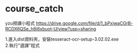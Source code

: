 # course_catch

yzu撈課小程式
https://drive.google.com/file/d/1_bPxiwaCGrB-RCDX6QSe_h8i6xbuot-U/view?usp=sharing

1.進入dist資料夾，安裝tesseract-ocr-setup-3.02.02.exe \
2.執行"選課"程式
